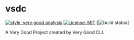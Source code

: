 # vsdc

[![style: very good analysis][very_good_analysis_badge]][very_good_analysis_link]
[![License: MIT][license_badge]][license_link]
[![build status][ci_status]]

A Very Good Project created by Very Good CLI.

[ci_status]: https://github.com/kaykorw/vsdc-sdk-dart/actions/workflows/main.yaml/badge.svg
[license_badge]: https://img.shields.io/badge/license-MIT-blue.svg
[license_link]: https://opensource.org/licenses/MIT
[very_good_analysis_badge]: https://img.shields.io/badge/style-very_good_analysis-B22C89.svg
[very_good_analysis_link]: https://pub.dev/packages/very_good_analysis
